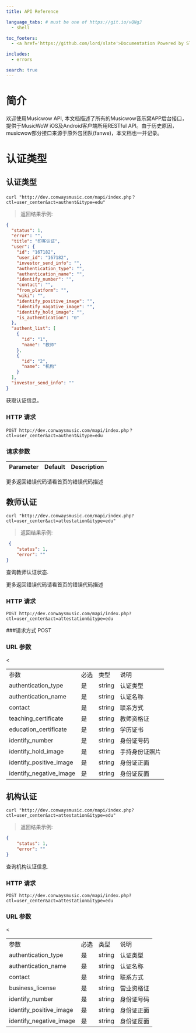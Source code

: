 ```yaml
---
title: API Reference

language_tabs: # must be one of https://git.io/vQNgJ
  - shell

toc_footers:
  - <a href='https://github.com/lord/slate'>Documentation Powered by Slate</a>

includes:
  - errors

search: true
---
```


# 简介 

欢迎使用Musicwow API, 本文档描述了所有的Musicwow音乐窝APP后台接口，提供于MusicWoW iOS及Android客户端所用RESTful API。由于历史原因，musicwow部分接口来源于原外包团队(fanwe)，本文档也一并记录。

# 认证类型

## 认证类型

```shell
curl "http://dev.conwaysmusic.com/mapi/index.php？ctl=user_center&act=authent&itype=edu"
```

> 返回结果示例:

```json
{
  "status": 1,
  "error": "",
  "title": "印客认证",
  "user": {
    "id": "167182",
    "user_id": "167182",
    "investor_send_info": "",
    "authentication_type": "",
    "authentication_name": "",
    "identify_number": "",
    "contact": "",
    "from_platform": "",
    "wiki": "",
    "identify_positive_image": "",
    "identify_nagative_image": "",
    "identify_hold_image": "",
    "is_authentication": "0"
  },
  "authent_list": [
    {
      "id": "1",
      "name": "教师"
    },
    {
      "id": "2",
      "name": "机构"
    }
  ],
  "investor_send_info": ""
}
```

获取认证信息。

### HTTP 请求

`POST http://dev.conwaysmusic.com/mapi/index.php？ctl=user_center&act=authent&itype=edu`

### 请求参数

| Parameter    | Default | Description                                                  |
| ------------ | ------- | ------------------------------------------------------------ |

<aside class="notice">
更多返回错误代码请看首页的错误代码描述
</aside>

## 教师认证

```shell
curl "http://dev.conwaysmusic.com/mapi/index.php?ctl=user_center&act=attestation&itype=edu"
```

> 返回结果示例:

```json
 {
    "status": 1, 
    "error": ""
}
```

查询教师认证状态.

<aside class="notice">更多返回错误代码请看首页的错误代码描述</aside>

### HTTP 请求

`POST http://dev.conwaysmusic.com/mapi/index.php?ctl=user_center&act=attestation&itype=edu`

###请求方式
POST

### URL 参数
<table>
<tr><td>参数</td><td>必选</td><td>类型</td><td>说明</td></tr>
<tr><td>authentication_type</td><td>是</td><td>string</td><td>认证类型</td></tr>
<tr><td>authentication_name</td><td>是</td><td>string</td><td>认证名称</td></tr>
<tr><td>contact</td><td>	是</td><td>	string</td><td>	联系方式</td><</tr>
<tr><td>teaching_certificate</td><td>	是</td><td>	string</td><td>	教师资格证</td></tr>
<tr><td>education_certificate</td><td>	是</td><td>	string</td><td>	学历证书</td></tr>
<tr><td>identify_number</td><td>	是</td><td>	string</td><td>	身份证号码</td></tr>
<tr><td>identify_hold_image</td><td>	是</td><td>	string</td><td>	手持身份证照片</td></tr>
<tr><td>identify_positive_image</td><td>	是</td><td>	string</td><td>	身份证正面</td></tr>
<tr><td>identify_negative_image</td><td>	是</td><td>	string</td><td>	身份证反面</td></tr>
</table>

## 机构认证

```shell
curl "http://dev.conwaysmusic.com/mapi/index.php?ctl=user_center&act=attestation&itype=edu"
```

> 返回结果示例:

```json
{
    "status": 1, 
    "error": ""
}
```

查询机构认证信息.

### HTTP 请求

`POST http://dev.conwaysmusic.com/mapi/index.php?ctl=user_center&act=attestation&itype=edu`

### URL 参数
<table>
<tr><td>参数</td><td>必选</td><td>类型</td><td>说明</td></tr>
<tr><td>authentication_type</td><td>是</td><td>string</td><td>认证类型</td></tr>
<tr><td>authentication_name</td><td>是</td><td>string</td><td>认证名称</td></tr>
<tr><td>contact</td><td>是</td><td>string</td><td>联系方式</td><</tr>
<tr><td>business_license</td><td>是</td><td>string</td><td>营业资格证</td></tr>
<tr><td>identify_number</td><td>是</td><td>string</td><td>身份证号码</td></tr>
<tr><td>identify_positive_image</td><td>是</td><td>string</td><td>身份证正面</td></tr>
<tr><td>identify_negative_image</td><td>是</td><td>string</td><td>身份证反面</td></tr>
</table>

